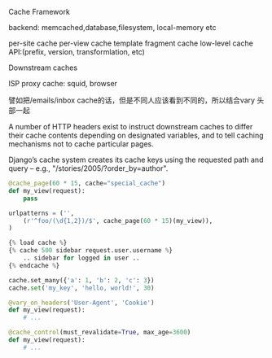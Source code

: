 
Cache Framework

backend:
memcached,database,filesystem, local-memory etc

per-site cache
per-view cache
template fragment cache
low-level cache API:(prefix, version, transformlation, etc)


Downstream caches

ISP
proxy cache: squid,
browser

譬如把/emails/inbox cache的话，但是不同人应该看到不同的，所以结合vary 头部一起

A number of HTTP headers exist to instruct downstream caches to differ their cache contents depending on designated variables, and to tell caching mechanisms not to cache particular pages. 

Django’s cache system creates its cache keys using the requested path and query – e.g., "/stories/2005/?order_by=author".



```python
@cache_page(60 * 15, cache="special_cache")
def my_view(request):
    pass

urlpatterns = ('',
    (r'^foo/(\d{1,2})/$', cache_page(60 * 15)(my_view)),
)

{% load cache %}
{% cache 500 sidebar request.user.username %}
    .. sidebar for logged in user ..
{% endcache %}

cache.set_many({'a': 1, 'b': 2, 'c': 3})
cache.set('my_key', 'hello, world!', 30)

@vary_on_headers('User-Agent', 'Cookie')
def my_view(request):
    # ...

@cache_control(must_revalidate=True, max_age=3600)
def my_view(request):
    # ...
```